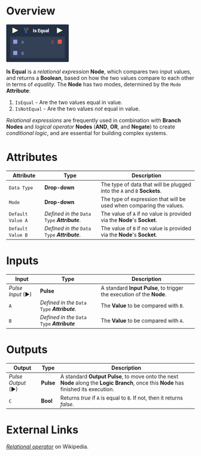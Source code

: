# Overview

![](../../.gitbook/assets/node-is-equal.png)

**Is Equal** is a *relational expression* **Node**, which compares two input values, and returns a **Boolean**, based on how the two values compare to each other in terms of *equality*. The **Node** has two modes, determined by the `Mode` **Attribute**:

1. `IsEqual` - Are the two values equal in value.
2. `IsNotEqual` - Are the two values *not* equal in value.

*Relational expressions* are frequently used in combination with **Branch Nodes** and *logical operator* **Nodes** (**AND**, **OR**, and **Negate**) to create *conditional logic*, and are essential for building complex systems.

# Attributes

|Attribute|Type|Description|
|---|---|---|
|`Data Type`|**Drop-down**|The type of data that will be plugged into the `A` and `B` **Sockets**.|
|`Mode`|**Drop-down**|The type of expression that will be used when comparing the values.|
|`Default Value A`|*Defined in the* `Data Type` ***Attribute***.|The value of `A` if no value is provided via the **Node**'s **Socket**.|
|`Default Value B`|*Defined in the* `Data Type` ***Attribute***.|The value of `B` if no value is provided via the **Node**'s **Socket**.|


# Inputs

|Input|Type|Description|
|---|---|---|
|*Pulse Input* (►)|**Pulse**|A standard **Input Pulse**, to trigger the execution of the **Node**.|
|`A`|*Defined in the* `Data Type` ***Attribute***.|The **Value** to be compared with `B`.|
|`B`|*Defined in the* `Data Type` ***Attribute***|The **Value** to be compared with `A`.|

# Outputs

|Output|Type|Description|
|---|---|---|
|*Pulse Output* (►)|**Pulse**|A standard **Output Pulse**, to move onto the next **Node** along the **Logic Branch**, once this **Node** has finished its execution.|
|`C`|**Bool**|Returns *true* if `A` is equal to `B`. If not, then it returns *false*.|

# External Links

[*Relational operator*](https://en.wikipedia.org/wiki/Relational_operator) on Wikipedia.